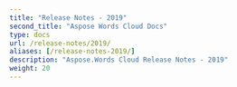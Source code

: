 ```yaml
---
title: "Release Notes - 2019"
second_title: "Aspose Words Cloud Docs"
type: docs
url: /release-notes/2019/
aliases: [/release-notes-2019/]
description: "Aspose.Words Cloud Release Notes - 2019"
weight: 20
---
```


